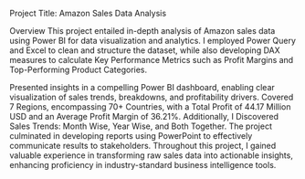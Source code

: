 Project Title: Amazon Sales Data Analysis

Overview
This project entailed in-depth analysis of Amazon sales data using Power BI for data visualization and analytics. I employed Power Query and Excel to clean and structure the dataset, while also developing DAX measures to calculate Key Performance Metrics such as Profit Margins and Top-Performing Product Categories.

Presented insights in a compelling Power BI dashboard, enabling clear visualization of sales trends, breakdowns, and profitability drivers.
Covered 7 Regions, encompassing 70+ Countries, with a Total Profit of 44.17 Million USD and an Average Profit Margin of 36.21%.
Additionally, I Discovered Sales Trends: Month Wise, Year Wise, and Both Together.
The project culminated in developing reports using PowerPoint to effectively communicate results to stakeholders. Throughout this project, I gained valuable experience in transforming raw sales data into actionable insights, enhancing proficiency in industry-standard business intelligence tools.
